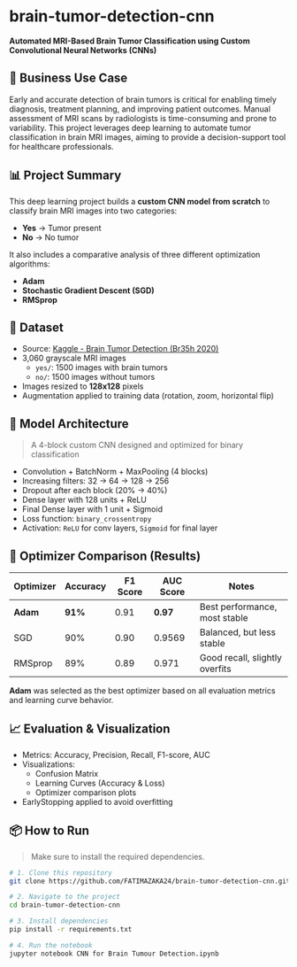 # brain-tumor-detection-cnn
**Automated MRI-Based Brain Tumor Classification using Custom Convolutional Neural Networks (CNNs)**

## 💼 Business Use Case
Early and accurate detection of brain tumors is critical for enabling timely diagnosis, treatment planning, and improving patient outcomes. Manual assessment of MRI scans by radiologists is time-consuming and prone to variability. This project leverages deep learning to automate tumor classification in brain MRI images, aiming to provide a decision-support tool for healthcare professionals.

## 📊 Project Summary

This deep learning project builds a **custom CNN model from scratch** to classify brain MRI images into two categories:
- **Yes** → Tumor present
- **No** → No tumor

It also includes a comparative analysis of three different optimization algorithms:
- **Adam**
- **Stochastic Gradient Descent (SGD)**
- **RMSprop**

## 🧾 Dataset

- Source: [Kaggle - Brain Tumor Detection (Br35h 2020)](https://www.kaggle.com/datasets/ahmedhamada0/brain-tumor-detection/data)
- 3,060 grayscale MRI images
  - `yes/`: 1500 images with brain tumors
  - `no/`: 1500 images without tumors
- Images resized to **128x128** pixels
- Augmentation applied to training data (rotation, zoom, horizontal flip)


## 🧠 Model Architecture

> A 4-block custom CNN designed and optimized for binary classification

- Convolution + BatchNorm + MaxPooling (4 blocks)
- Increasing filters: 32 → 64 → 128 → 256
- Dropout after each block (20% → 40%)
- Dense layer with 128 units + ReLU
- Final Dense layer with 1 unit + Sigmoid
- Loss function: `binary_crossentropy`
- Activation: `ReLU` for conv layers, `Sigmoid` for final layer


## 🧪 Optimizer Comparison (Results)

| Optimizer | Accuracy | F1 Score | AUC Score | Notes |
|----------|----------|----------|-----------|-------|
| **Adam** | **91%**  | 0.91     | **0.97**  | Best performance, most stable |
| SGD      | 90%      | 0.90     | 0.9569    | Balanced, but less stable |
| RMSprop  | 89%      | 0.89     | 0.971     | Good recall, slightly overfits |

**Adam** was selected as the best optimizer based on all evaluation metrics and learning curve behavior.


## 📈 Evaluation & Visualization

- Metrics: Accuracy, Precision, Recall, F1-score, AUC
- Visualizations:
  - Confusion Matrix
  - Learning Curves (Accuracy & Loss)
  - Optimizer comparison plots
- EarlyStopping applied to avoid overfitting


## 📦 How to Run

> Make sure to install the required dependencies.

```bash
# 1. Clone this repository
git clone https://github.com/FATIMAZAKA24/brain-tumor-detection-cnn.git

# 2. Navigate to the project
cd brain-tumor-detection-cnn

# 3. Install dependencies
pip install -r requirements.txt

# 4. Run the notebook
jupyter notebook CNN for Brain Tumour Detection.ipynb
